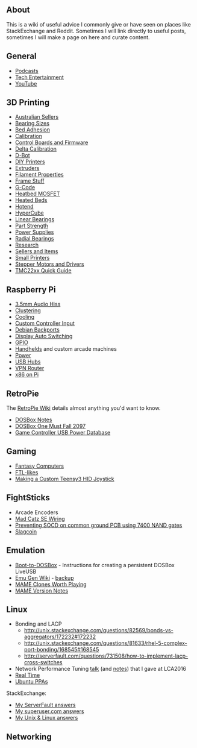 ## About

This is a wiki of useful advice I commonly give or have seen on places like StackExchange and Reddit. Sometimes I will link directly to useful posts, sometimes I will make a page on here and curate content.

## General

* [Podcasts](General-Podcasts)
* [Tech Entertainment](General-Tech-Entertainment)
* [YouTube](General-YouTube)

## 3D Printing

* [Australian Sellers](3D-Printing-Australian-Sellers)
* [Bearing Sizes](3D-Printing-Bearing-Sizes)
* [Bed Adhesion](3D-Printing-Bed-Adhesion)
* [Calibration](3D-Printing-Calibration)
* [Control Boards and Firmware](3D-Printing-Control-Boards-and-Firmware)
* [Delta Calibration](3D-Printing-Delta-Calibration)
* [D-Bot](3D-Printing-D-Bot)
* [DIY Printers](3D-Printing-DIY-Printers)
* [Extruders](3D-Printing-Extruders)
* [Filament Properties](3D-Printing-Filament-Properties)
* [Frame Stuff](3D-Printing-Frame-Stuff)
* [G-Code](3D-Printing-G-Code)
* [Heatbed MOSFET](3D-Printing-Heatbed-MOSFET)
* [Heated Beds](3D-Printing-Heated-Beds)
* [Hotend](3D-Printing-Hotend)
* [HyperCube](3D-Printing-HyperCube)
* [Linear Bearings](3D-Printing-Linear-Bearings)
* [Part Strength](3D-Printing-Part-Strength)
* [Power Supplies](3D-Printing-Power-Supplies)
* [Radial Bearings](3D-Printing-Radial-Bearings)
* [Research](3D-Printing-Research)
* [Sellers and Items](3D-Printing-Sellers-and-Items)
* [Small Printers](3D-Printing-Small-Printers)
* [Stepper Motors and Drivers](3D-Printing-Stepper-Motors-and-Drivers)
* [TMC22xx Quick Guide](3D-Printing-TMC22xx-Quick-Guide)

## Raspberry Pi

* [3.5mm Audio Hiss](Raspberry-Pi-3.5mm-Audio-Hiss)
* [Clustering](Raspberry-Pi-Clustering)
* [Cooling](Raspberry-Pi-Cooling)
* [Custom Controller Input](Raspberry-Pi-Custom-Controller-Input)
* [Debian Backports](Raspberry-Pi-Debian-Backports)
* [Display Auto Switching](Raspberry-Pi-Display-Auto-Switching)
* [GPIO](Raspberry-Pi-GPIO)
* [Handhelds](Raspberry-Pi-Handhelds) and custom arcade machines
* [Power](Raspberry-Pi-Power)
* [USB Hubs](http://elinux.org/RPi_Powered_USB_Hubs)
* [VPN Router](https://gist.github.com/superjamie/ac55b6d2c080582a3e64)
* [x86 on Pi](x86-on-Pi)

## RetroPie

The [RetroPie Wiki](https://github.com/RetroPie/RetroPie-Setup/wiki) details almost anything you'd want to know.

* [DOSBox Notes](RetroPie-DOSBox-Notes)
* [DOSBox One Must Fall 2097](RetroPie-DOSBox-OMF2097)
* [Game Controller USB Power Database](Game-Controller-USB-Power-Database)

## Gaming

* [Fantasy Computers](Gaming-Fantasy-Computers)
* [FTL-likes](Gaming-FTL-likes)
* [Making a Custom Teensy3 HID Joystick](Gaming-Making-a-Custom-Teensy3-HID-Joystick)

## FightSticks

* Arcade Encoders
* [Mad Catz SE Wiring](Mad-Catz-SE-Wiring)
* [Preventing SOCD on common ground PCB using 7400 NAND gates](http://forums.shoryuken.com/discussion/147393/guide-preventing-socd-on-any-common-ground-pcb-by-using-7400-chips/p1)
* [Slagcoin](http://slagcoin.com/joystick/introduction.html)

## Emulation

* [Boot-to-DOSBox](Boot-to-DOSBox) - Instructions for creating a persistent DOSBox LiveUSB
* [Emu Gen Wiki](http://emulation.gametechwiki.com/) - [backup](https://emulation.miraheze.org/)
* [MAME Clones Worth Playing](MAME-Clones-Worth-Playing)
* [MAME Version Notes](MAME-Version-Notes)

## Linux

* Bonding and LACP
    * http://unix.stackexchange.com/questions/82569/bonds-vs-aggregators/172232#172232
    * http://unix.stackexchange.com/questions/81633/rhel-5-complex-port-bonding/168545#168545
    * http://serverfault.com/questions/731508/how-to-implement-lacp-cross-switches
* Network Performance Tuning [talk](https://www.youtube.com/watch?v=ZYCKSN4xf84) (and [notes](http://jbainbri.github.io/lca2016.html)) that I gave at LCA2016
* [Real Time](Linux-Real-Time)
* [Ubuntu PPAs](Linux-Ubuntu-PPAs)

StackExchange:

* [My ServerFault answers](http://serverfault.com/users/122677/suprjami?tab=answers&sort=votes)
* [My superuser.com answers](http://superuser.com/users/136766/suprjami?tab=answers&sort=votes)
* [My Unix & Linux answers](http://unix.stackexchange.com/users/39229/suprjami?tab=answers&sort=votes)

## Networking